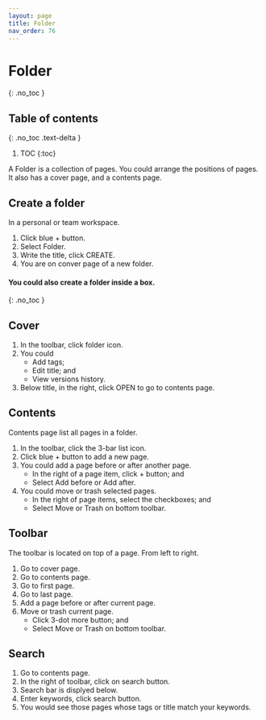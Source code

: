 ```yaml
---
layout: page
title: Folder 
nav_order: 76
---
```


# Folder 
{: .no_toc }

## Table of contents
{: .no_toc .text-delta }

1. TOC
{:toc}

A Folder is a collection of pages. You could arrange the positions of pages. It also has a cover page, and a contents page.

## Create a folder 
In a personal or team workspace.
1. Click blue + button.
2. Select Folder.
3. Write the title, click CREATE.
4. You are on conver page of a new folder.

#### You could also create a folder inside a box.
{: .no_toc }

## Cover
1. In the toolbar, click folder icon.
2. You could
	- Add tags;
	- Edit title; and
	- View versions history.
3. Below title, in the right, click OPEN to go to contents page.

## Contents
Contents page list all pages in a folder. 
1. In the toolbar, click the 3-bar list icon.
2. Click blue + button to add a new page.
3. You could add a page before or after another page.
	- In the right of a page item, click + button; and
	- Select Add before or Add after. 
4. You could move or trash selected pages.
	- In the right of page items, select the checkboxes; and
	- Select Move or Trash on bottom toolbar.

## Toolbar
The toolbar is located on top of a page. From left to right.
1. Go to cover page.
2. Go to contents page.
3. Go to first page.
4. Go to last page.
5. Add a page before or after current page.
6. Move or trash current page. 
	- Click 3-dot more button; and
	- Select Move or Trash on bottom toolbar.

## Search 
1. Go to contents page.
2. In the right of toolbar, click on search button.
3. Search bar is displyed below.
4. Enter keywords, click search button.
5. You would see those pages whose tags or title match your keywords.
  
